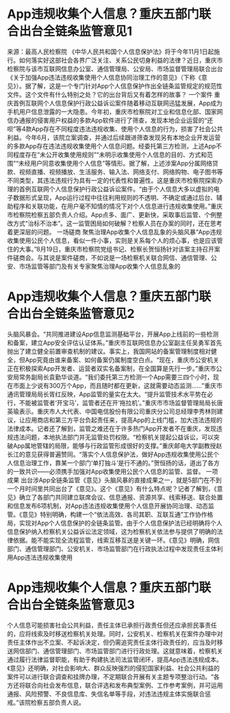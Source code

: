 # App违规收集个人信息？重庆五部门联合出台全链条监管意见1

来源：最高人民检察院 《中华人民共和国个人信息保护法》将于今年11月1日起施行。如何落实好这部社会各界广泛关注、关系公民切身利益的法律？近日，重庆市检察院与该市互联网信息办公室、通信管理局、公安局、市场监督管理局联合出台《关于加强App违法违规收集使用个人信息协同治理工作的意见》（下称《意见》）。据了解，这是一个专门针对App个人信息保护作出全链条监管规定的规范性文件。这个文件有什么特别之处？它的出台背后又有着怎样的故事？            一个案件              重庆首例互联网个人信息保护行政公益诉讼案件随着移动互联网迅猛发展，App成为手机用户信息泄露的一大隐患。今年初，重庆市检察院对工业和信息化部、国家网信办通报的侵害用户权益的多款App软件进行了筛查，发现本地企业运营的“还呗”等4款App存在不同程度违法违规收集、使用个人信息的行为，损害了社会公共利益。今年6月，该院立案调查，并通过后续跟进筛查发现另有本地企业开发运营的多款App存在违法违规收集使用个人信息问题。经委托第三方检测，上述App不同程度存在“未公开收集使用规则”“未明示收集使用个人信息的目的、方式和范围”“未经用户同意收集使用个人信息”等情形。据了解，上述涉案App分属网络贷款、视频直播、视频播放、生活服务、输入法、网络支付、网络购物、电子图书等不同类型，其违法违规行为具有一定的代表性和普遍性。这是重庆市检察院探索办理的首例互联网个人信息保护行政公益诉讼案件。“由于个人信息大多以虚拟的电子数据形式呈现，App运行过程中往往利用规则的不透明、不确定或通过后台、辅助程序和关联功能，在用户毫不知情的情况下对个人信息进行违规收集使用。”重庆市检察院检察五部负责人介绍。App点多、面广、更新快，采取事后监管、个例整改方式“治标不治本”。这一监管困局如何破解？检察人员在办案的同时，还在思考着更深层的问题。              一场磋商              聚焦治理App收集个人信息乱象的头脑风暴“App违规收集使用公民个人信息，看似一件小事，实则是关系每个人的烦心事，也是应该管住的大事。”8月19日，重庆市检察院党组书记、检察长贺恒扬针对该案主持召开案件磋商会。与其说是案件磋商，不如说是一场检察机关联合网信、通信管理、公安、市场监管等部门及有关专家聚焦治理App收集个人信息乱象的

# App违规收集个人信息？重庆五部门联合出台全链条监管意见2

头脑风暴会。“共同推进建设App信息监测基础平台，开展App上线前的一些检测和备案，建立App安全评估认证体系。”重庆市互联网信息办公室副主任吴勇军首先抛出了建立健全前置审查机制的建议。事实上，我国网站的备案管理制度相对健全，但App究竟由谁来备案、如何备案仍属制度空白点。“现在，重庆市公安机关正在积极探索App开发者、运营者双实名备案制，在全国算是先行一步。”重庆市公安局常务副局长袁勤华谈道。“我们委托第三方检测一个App需要三四个小时，现在市面上少说有300万个App，而且随时都在更新，这就需要动态监测……”重庆市通讯管理局局长胥红反映，App监管的量实在太大。“提升监管技术水平势在必行，不能被监管者‘开宝马’，监管者还在开‘拖拉机’。”重庆市市场监督管理局局长唐英瑜表示。重庆市人大代表、中国电信股份有限公司重庆分公司总经理李秀林则建议，让应用商店和第三方平台负起责任来，提高App的上线门槛，加大违法违规的法律成本。记者还了解到，监管之难还在于许多热门App开发者不在重庆，发现违规违法问题，本地执法部门并无监管处罚权限。“检察机关提起公益诉讼，可以突破App属地管辖的局限，能够与行政监管形成很好的支撑。”重庆邮电大学副教授赵长江的意见获得普遍赞同。“落实个人信息保护法，做好App违规收集使用公民个人信息治理工作，靠某一个部门‘单打独斗’是行不通的。”贺恒扬的话，道出了各方的一致共识——必须携手加强对App收集使用公民个人信息的监管、监督。              一项成果              出台涉App全链条监管《意见》头脑风暴的直接成果之一，就是5部门在不到一个月时间里共同出台了《意见》。这个《意见》有什么特点呢？记者了解到，《意见》确立了各部门共同建立联席会议、信息通报、资源共享、线索移送、联合处置和信息发布6项机制，对App违法违规收集使用个人信息开展协同治理、动态监管。《意见》特别明确，构建一个“依法高效、各司其职、互联互通”工作协作格局，实现对App个人信息保护的全链条监管。由于个人信息保护法已经明确将个人信息保护纳入检察机关公益诉讼法定领域，这为检察机关依法参与提供了明确的法律依据。能不能实现全流程监管，线索互移互送是关键一环。《意见》明确，网信部门、通信管理部门、公安机关、市场监管部门在行政执法过程中发现责任主体利用App违法违规收集使用

# App违规收集个人信息？重庆五部门联合出台全链条监管意见3

个人信息可能损害社会公共利益，责任主体已承担行政责任但还应承担民事责任的，应将线索及时移送检察机关处理。同时，公安机关、检察机关在案件办理中对责任主体作出不立案、不起诉决定，但仍需追究责任主体行政责任的，应当及时移送网信部门、通信管理部门、市场监管部门进行行政处理。这就意味着，检察机关通过履行法律监督职能，有助于构建执法司法监管闭环，提高App违法违规成本。《意见》还明确，对社会影响大、群众反映强烈的侵犯国家利益、社会公共利益的案件可以进行联合调查和挂牌办理，不定期联合开展有关主题专项整治行动。“各方还将联合向社会发布信息，联合评选和发布典型案例、工作参考案例，并可运用通报、风险预警、不良信息库、失信名单等手段，对违法违规主体实施联合惩戒。”该院检察五部负责人说。

